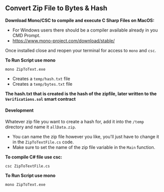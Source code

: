## Convert Zip File to Bytes & Hash


**Download Mono/CSC to compile and execute C Sharp Files on MacOS:**
- For Windows users there should be a compiler available already in you CMD Prompt.
- https://www.mono-project.com/download/stable/


Once installed close and reopen your terminal for access to `mono` and `csc`.


**To Run Script use mono**
```
mono ZipToText.exe
```

   - Creates a `temp/hash.txt` file
   - Creates a `temp/bytes.txt` file

**The hash.txt that is created is the hash of the zipfile, later written to the `Verifications.sol` smart contract**



#### Development 

Whatever zip file you want to create a hash for, add it into the `/temp` directory and name it `allData.zip`.

   - You can name the zip file however you like, you'll just have to change it in the `ZipToTextFile.cs` code.
   - Make sure to set the name of the zip file variable in the `Main` function.

**To compile C# file use csc:**
```
csc ZipToTextFile.cs
```

**To Run Script use mono**
```
mono ZipToText.exe
```
